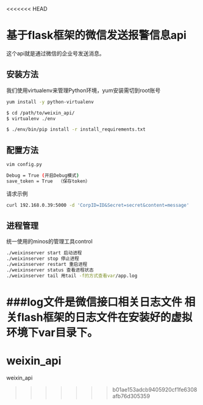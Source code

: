<<<<<<< HEAD
# 基于flask框架的微信发送报警信息api
这个api就是通过微信的企业号发送消息。
## 安装方法
我们使用virtualenv来管理Python环境，yum安装需切到root账号
```bash
yum install -y python-virtualenv

$ cd /path/to/weixin_api/
$ virtualenv ./env

$ ./env/bin/pip install -r install_requirements.txt
```
## 配置方法
```bash
vim config.py

Debug = True (开启Debug模式)
save_token = True  （保存token）

```
请求示例
```bash
curl 192.168.0.39:5000 -d 'CorpID=ID&Secret=secret&content=message'
```

## 进程管理
统一使用的minos的管理工具control
```bash
./weixinserver start 启动进程
./weixinserver stop 停止进程
./weixinserver restart 重启进程
./weixinserver status 查看进程状态
./weixinserver tail 用tail -f的方式查看var/app.log
```
###log文件是微信接口相关日志文件 相关flash框架的日志文件在安装好的虚拟环境下var目录下。
=======
# weixin_api
weixin_api
>>>>>>> b01ae153adcb9405920cf1fe6308afb76d305359
